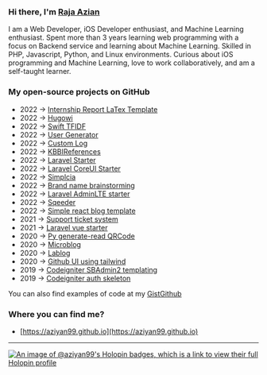 ### Hi there, I'm <a href="https://aziyan99.github.io" target="_blank">Raja Azian</a> 

I am a Web Developer,  iOS Developer enthusiast, and Machine Learning enthusiast. Spent more than 3 years learning web programming with a focus on Backend service and learning about Machine Learning. Skilled in PHP, Javascript, Python, and Linux environments. Curious about iOS programming and Machine Learning, love to work collaboratively, and am a self-taught learner.

### My open-source projects on GitHub

- 2022 &rarr; [Internship Report LaTex Template](https://github.com/aziyan99/latex-internship-report-template)
- 2022 &rarr; [Hugowi](https://github.com/aziyan99/gohugo-theme-hugowi)
- 2022 &rarr; [Swift TFIDF](https://github.com/aziyan99/SwiftTfIdf)
- 2022 &rarr; [User Generator](https://github.com/aziyan99/moodle-local_usergenerator)
- 2022 &rarr; [Custom Log](https://github.com/aziyan99/moodle-local_customlog)
- 2022 &rarr; [KBBIReferences](https://github.com/aziyan99/kbbireferences)
- 2022 &rarr; [Laravel Starter](https://github.com/aziyan99/laravel-starter)
- 2022 &rarr; [Laravel CoreUI Starter](https://github.com/aziyan99/laravel-coreui-starter)
- 2022 &rarr; [Simplcia](https://github.com/aziyan99/simplicia)
- 2022 &rarr; [Brand name brainstorming](https://github.com/aziyan99/js-brand-name-brainstorming)
- 2022 &rarr; [Laravel AdminLTE starter](https://github.com/aziyan99/laravel-adminlte-starter)
- 2022 &rarr; [Sqeeder](https://github.com/aziyan99/sqeeder)
- 2022 &rarr; [Simple react blog template](https://github.com/aziyan99/simple-react-blog-template)
- 2021 &rarr; [Support ticket system](https://github.com/aziyan99/simple-support-ticket-system)
- 2021 &rarr; [Laravel vue starter](https://github.com/aziyan99/laravel-vue-starter)
- 2020 &rarr; [Py generate-read QRCode](https://github.com/aziyan99/python-generate-read-qrcode)
- 2020 &rarr; [Microblog](https://github.com/aziyan99/microblog)
- 2020 &rarr; [Lablog](https://github.com/aziyan99/la-blog)
- 2020 &rarr; [Github UI using tailwind](https://github.com/aziyan99/github-clone)
- 2019 &rarr; [Codeigniter SBAdmin2 templating](https://github.com/aziyan99/codeigniter-sbadmin2)
- 2019 &rarr; [Codeigniter auth skeleton](https://github.com/aziyan99/codeigniter-authentication)

You can also find examples of code at my [GistGithub](https://gist.github.com/aziyan99)

### Where you can find me?
- [https://aziyan99.github.io](https://aziyan99.github.io)

---
[![An image of @aziyan99's Holopin badges, which is a link to view their full Holopin profile](https://holopin.me/aziyan99)](https://holopin.io/@aziyan99)


